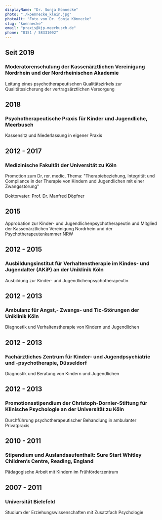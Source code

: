 ```yaml
---
displayName: "Dr. Sonja Könnecke"
photo: "./koennecke_klein.jpg"
photoAlt: "Foto von Dr. Sonja Könnecke"
slug: "koennecke"
email: "praxis@kjp-meerbusch.de"
phone: "0151 / 58331002"
---
```


## Seit 2019

### Moderatorenschulung der Kassenärztlichen Vereinigung Nordrhein und der Nordrheinischen Akademie

Leitung eines psychotherapeutischen Qualitätszirkels zur Qualitätssicherung der vertragsärztlichen Versorgung

## 2018

### Psychotherapeutische Praxis für Kinder und Jugendliche, Meerbusch

Kassensitz und Niederlassung in eigener Praxis

## 2012 - 2017

### Medizinische Fakultät der Universität zu Köln

Promotion zum Dr, rer. medic, Thema: "Therapiebeziehung, Integrität und Compliance in der Therapie von Kindern und Jugendlichen mit einer Zwangsstörung"

Doktorvater: Prof. Dr. Manfred Döpfner

## 2015

Approbation zur Kinder- und Jugendlichenpsychotherapeutin und Mitglied der Kassenärztlichen Vereinigung Nordrhein und der Psychotherapeutenkammer NRW

## 2012 - 2015

### Ausbildungsinstitut für Verhaltenstherapie im Kindes- und Jugendalter (AKiP) an der Uniklinik Köln

Ausbildung zur Kinder- und Jugendlichenpsychotherapeutin

## 2012 - 2013

### Ambulanz für Angst,- Zwangs- und Tic-Störungen der Uniklinik Köln

Diagnostik und Verhaltenstherapie von Kindern und Jugendlichen

## 2012 - 2013

### Fachärztliches Zentrum für Kinder- und Jugendpsychiatrie und -psychotherapie, Düsseldorf

Diagnostik und Beratung von Kindern und Jugendlichen

## 2012 - 2013

### Promotionsstipendium der Christoph-Dornier-Stiftung für Klinische Psychologie an der Universität zu Köln

Durchführung psychotherapeutischer Behandlung in ambulanter Privatpraxis

## 2010 - 2011

### Stipendium und Auslandsaufenthalt: Sure Start Whitley Children’s Centre, Reading, England

Pädagogische Arbeit mit Kindern im Frühförderzentrum

## 2007 - 2011

### Universität Bielefeld

Studium der Erziehungswissenschaften mit Zusatzfach Psychologie
